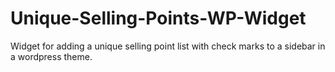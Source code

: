 Unique-Selling-Points-WP-Widget
===============================

Widget for adding a unique selling point list with check marks to a sidebar in a wordpress theme.
